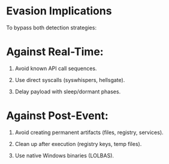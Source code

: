 # Evasion Implications

To bypass both detection strategies:

# Against Real-Time:

1) Avoid known API call sequences.

2) Use direct syscalls (syswhispers, hellsgate).

3) Delay payload with sleep/dormant phases.

# Against Post-Event:

1) Avoid creating permanent artifacts (files, registry, services).

2) Clean up after execution (registry keys, temp files).

3) Use native Windows binaries (LOLBAS).
